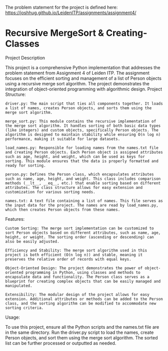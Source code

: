 The problem statement for the project is defined here: https://joshhug.github.io/LeidenITP/assignments/assignment4/
# Recursive MergeSort & Creating-Classes
Project Description

This project is a comprehensive Python implementation that addresses the problem statement from Assignment 4 of Leiden ITP. The assignment focuses on the efficient sorting and management of a list of Person objects using a recursive merge sort algorithm. The project demonstrates the integration of object-oriented programming with algorithmic design.
Project Structure:

    driver.py: The main script that ties all components together. It loads a list of names, creates Person objects, and sorts them using the merge sort algorithm.

    merge_sort.py: This module contains the recursive implementation of the merge sort algorithm. It handles sorting of both basic data types (like integers) and custom objects, specifically Person objects. The algorithm is designed to maintain stability while ensuring O(n log n) performance, making it suitable for large datasets.

    load_names.py: Responsible for loading names from the names.txt file and creating Person objects. Each Person object is assigned attributes such as age, height, and weight, which can be used as keys for sorting. This module ensures that the data is properly formatted and ready for sorting.

    person.py: Defines the Person class, which encapsulates attributes such as name, age, height, and weight. This class includes comparison methods (__lt__, __eq__, etc.) that enable sorting based on different attributes. The class structure allows for easy extension and customization for various sorting needs.

    names.txt: A text file containing a list of names. This file serves as the input data for the project. The names are read by load_names.py, which then creates Person objects from these names.

Features:

    Custom Sorting: The merge sort implementation can be customized to sort Person objects based on different attributes, such as name, age, height, or weight. The sorting order (ascending or descending) can also be easily adjusted.

    Efficiency and Stability: The merge sort algorithm used in this project is both efficient (O(n log n)) and stable, meaning it preserves the relative order of records with equal keys.

    Object-Oriented Design: The project demonstrates the power of object-oriented programming in Python, using classes and methods to encapsulate data and functionality. The Person class serves as a blueprint for creating complex objects that can be easily managed and manipulated.

    Extensibility: The modular design of the project allows for easy extension. Additional attributes or methods can be added to the Person class, and the sorting algorithm can be modified to accommodate new sorting criteria.

Usage:

To use this project, ensure all the Python scripts and the names.txt file are in the same directory. Run the driver.py script to load the names, create Person objects, and sort them using the merge sort algorithm. The sorted list can be further processed or outputted as needed.

